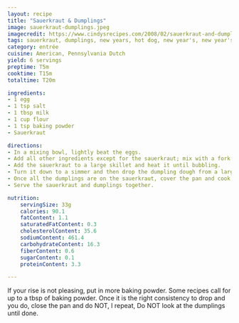 ```yaml
---
layout: recipe
title: "Sauerkraut & Dumplings"
image: sauerkraut-dumplings.jpeg
imagecredit: https://www.cindysrecipes.com/2008/02/sauerkraut-and-dumplings.html
tags: sauerkraut, dumplings, new years, hot dog, new year's, new year's day, new years day
category: entrée
cuisine: American, Pennsylvania Dutch
yield: 6 servings
preptime: T5m
cooktime: T15m
totaltime: T20m

ingredients:
- 1 egg
- 1 tsp salt
- 1 tbsp milk
- 1 cup flour
- 1 tsp baking powder
- Sauerkraut

directions:
- In a mixing bowl, lightly beat the eggs.
- Add all other ingredients except for the sauerkraut; mix with a fork until all ingredients are combined. Dough should be stiff enough so a dumpling holds it shape fairly well when you drop it from a spoon. If the dumpling spreads too much, add a little more flour.
- Add the sauerkraut to a large skillet and heat it until bubbling.
- Turn it down to a simmer and then drop the dumpling dough from a large spoon by pushing it off with your finger. Make the dumplings any size you desire. Just know that the dumplings will almost double in size when they are cooked.
- Once all the dumplings are on the sauerkraut, cover the pan and cook at a simmer for 12 minutes.
- Serve the sauerkraut and dumplings together.

nutrition:
    servingSize: 33g
    calories: 90.1
    fatContent: 1.1
    saturatedFatContent: 0.3
    cholesterolContent: 35.6
    sodiumContent: 461.4
    carbohydrateContent: 16.3
    fiberContent: 0.6
    sugarContent: 0.1
    proteinContent: 3.3

---
```


If your rise is not pleasing, put in more baking powder. Some recipes call for up to a tbsp of baking powder.
Once it is the right consistency to drop and you do, close the pan and do NOT, I repeat, Do NOT look at the dumplings until done.
